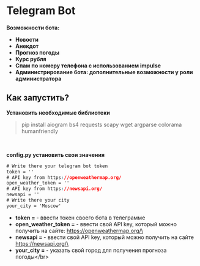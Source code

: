 # Telegram Bot
**Возможности бота:**   
- <b>Новости</b>
- <b>Анекдот</b>
- <b>Прогноз погоды</b>
- <b>Курс рубля</b>
- <b>Спам по номеру телефона с использованием impulse</b>
- <b>Администрирование бота: дополнительные возможности у роли администратора</b>
## Как запустить?
**Установить необходимые библиотеки** </br>
>pip install aiogram bs4 requests scapy wget argparse colorama humanfriendly
</br>

**config.py установить свои значения**

```css
# Write there your telegram bot token
token = ''
# API key from https://openweathermap.org/
open_weather_token = ''
# API key from https://newsapi.org/
newsapi = ''
# Write there your city
your_city = 'Moscow'
```
- <b>token = </b> - ввести токен своего бота в телеграмме</br>
- <b>open_weather_token = </b> - ввести свой API key, который можно получить на сайте: https://openweathermap.org/\</br>
- <b>newsapi = </b> - ввести свой API key, который можно получить на сайте https://newsapi.org/\</br>
- <b>your_city = </b> - указать свой город для получения прогноза погоды\</br>
